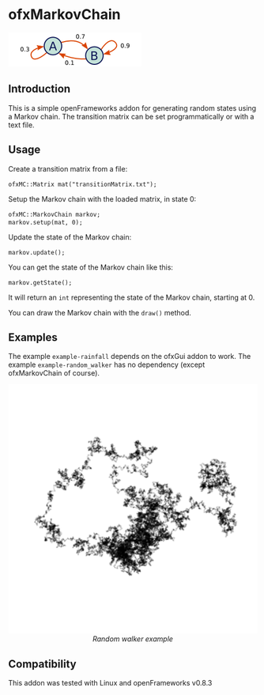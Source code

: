 ofxMarkovChain
=======

![MarkovChain](ofxaddons_thumbnail.png)

Introduction
------------

This is a simple openFrameworks addon for generating random states using a Markov chain. The transition matrix can be set programmatically or with a text file.

Usage
-----

Create a transition matrix from a file:

	ofxMC::Matrix mat("transitionMatrix.txt");

Setup the Markov chain with the loaded matrix, in state 0:

	ofxMC::MarkovChain markov;
    markov.setup(mat, 0);

Update the state of the Markov chain:

	markov.update();

You can get the state of the Markov chain like this:

	markov.getState();

It will return an `int` representing the state of the Markov chain, starting at 0.

You can draw the Markov chain with the `draw()` method.

Examples
--------

The example `example-rainfall` depends on the ofxGui addon to work.
The example `example-random_walker` has no dependency (except ofxMarkovChain of course).

<div align="center">
	<img src="random_walker.png" alt="Random walker">
	<em>Random walker example</em>
</div>


Compatibility
-------------
This addon was tested with Linux and openFrameworks v0.8.3
